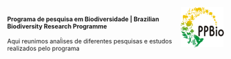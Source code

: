 <img align="right" width="100" height="95" src="https://github.com/PPBio/PPBio_metadata/raw/master/doc/LOGO_PPBio_FUNDO_BRANCO.jpg"> 

#### Programa de pesquisa em Biodiversidade | Brazilian Biodiversity Research Programme 

Aqui reunimos anaĺises de diferentes pesquisas e estudos realizados pelo programa



